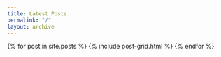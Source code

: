 ```yaml
---
title: Latest Posts
permalink: "/"
layout: archive
---
```


<div class="tiles">
{% for post in site.posts %}
	{% include post-grid.html %}
{% endfor %}
</div><!-- /.tiles -->
